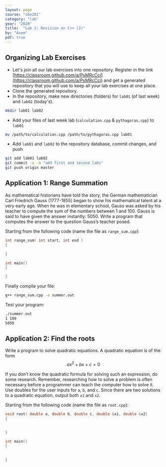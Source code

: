 ```yaml
---
layout: page
course: "sbe201"
category: "lab"
year: "2020"
title:  "Lab 2: Revision on C++ (2)"
by: "Asem"
pdf: true
---
```



## Organizing Lab Exercises

* Let's join all our lab exercises into one repository. Register in the link [https://classroom.github.com/a/PsMRcCci](https://classroom.github.com/a/PsMRcCci) and get a generated repository that you will use to keep all your lab exercises at one place.
* Clone the generated repository.
* In the repository, make new directories (folders) for `lab01` (of last week) and `lab02` (today's).

```bash
mkdir lab01 lab02
```

* Add your files of last week lab (`calculation.cpp` & `pythagoras.cpp`) to `lab01`

```bash
mv /path/to/calculation.cpp /path/to/pythagoras.cpp lab01
```

* Add `lab01` and `lab02` to the repository database, commit changes, and push

```bash
git add lab01 lab02
git commit -a -m "add first and second labs"
git push origin master
```


## Application 1: Range Summation

As mathematical historians have told the story, the German mathematician Carl
Friedrich Gauss (1777-1855) began to show his mathematical talent at a very
early age. When he was in elementary school, Gauss was asked by his teacher
to compute the sum of the numbers between 1 and 100. Gauss is said to have
given the answer instantly: 5050. Write a program that computes the answer to
the question Gauss’s teacher posed.


Starting from the following code (name the file as `range_sum.cpp`):

```c++
int range_sum( int start, int end )
{

}

int main()
{

}
```

Finally compile your file:

```bash
g++ range_sum.cpp -o summer.out
```

Test your program:

```bash
./summer.out
1 100
5050
```


## Application 2: Find the roots

Write a program to solve quadratic equations. A quadratic equation is of the form
$$ax^2 + bx + c = 0$$

If you don’t know the quadratic formula for solving such an expression, do some research. Remember, researching how to solve a problem is often necessary before a programmer can teach the computer how to solve it. Use doubles for the user inputs for `a`, `b`, and `c`. Since there are two
solutions to a quadratic equation, output both `x1` and `x2`.

Starting from the following code (name the file as `root.cpp`):

```c++
void root( double a, double b, double c, double &x1, double &x2)
{
    

}

int main()
{
    
    
}
```